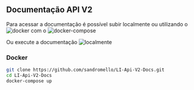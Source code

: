 ## Documentação API V2

Para acessar a documentação é possível subir localmente ou utilizando o ![docker](https://docs.docker.com/engine/installation/)
com o ![docker-compose]()

Ou execute a documentação ![localmente](https://github.com/lord/slate#getting-set-up)

### Docker

```bash
git clone https://github.com/sandromello/LI-Api-V2-Docs.git
cd LI-Api-V2-Docs
docker-compose up
```

